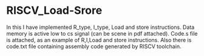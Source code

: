 # RISCV_Load-Srore
In this I have implemented R_type, I_type, Load and store instructions.
Data memory is active low to cs signal (can be scene in pdf attached).
Code.s file is attached, as an example of R,I,Load and store instructions.
Also there is code.txt file containing assembly code generated by RISCV toolchain.
